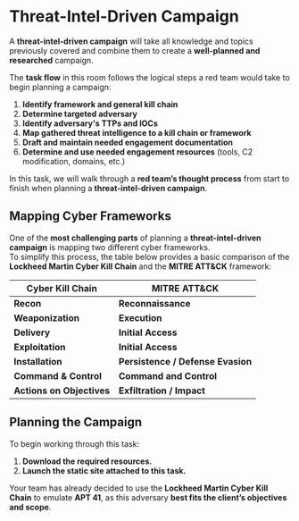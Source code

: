 # Threat-Intel-Driven Campaign

A **threat-intel-driven campaign** will take all knowledge and topics previously covered and combine them to create a **well-planned and researched** campaign.

The **task flow** in this room follows the logical steps a red team would take to begin planning a campaign:

1. **Identify framework and general kill chain**
2. **Determine targeted adversary**
3. **Identify adversary's TTPs and IOCs**
4. **Map gathered threat intelligence to a kill chain or framework**
5. **Draft and maintain needed engagement documentation**
6. **Determine and use needed engagement resources** (tools, C2 modification, domains, etc.)

In this task, we will walk through a **red team’s thought process** from start to finish when planning a **threat-intel-driven campaign**.

## Mapping Cyber Frameworks

One of the **most challenging parts** of planning a **threat-intel-driven campaign** is mapping two different cyber frameworks.  
To simplify this process, the table below provides a basic comparison of the **Lockheed Martin Cyber Kill Chain** and the **MITRE ATT&CK** framework:

| **Cyber Kill Chain**      | **MITRE ATT&CK**                |
|--------------------------|--------------------------------|
| **Recon**               | **Reconnaissance**             |
| **Weaponization**       | **Execution**                  |
| **Delivery**            | **Initial Access**             |
| **Exploitation**        | **Initial Access**             |
| **Installation**        | **Persistence / Defense Evasion** |
| **Command & Control**   | **Command and Control**        |
| **Actions on Objectives** | **Exfiltration / Impact**    |

## Planning the Campaign

To begin working through this task:

1. **Download the required resources.**
2. **Launch the static site attached to this task.**

Your team has already decided to use the **Lockheed Martin Cyber Kill Chain** to emulate **APT 41**, as this adversary **best fits the client’s objectives and scope**.